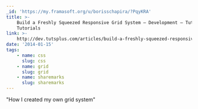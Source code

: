 ```yaml
---
_id: 'https://my.framasoft.org/u/borisschapira/?PqyKRA'
title: >-
    Build a Freshly Squeezed Responsive Grid System – Development – Tuts+
    Tutorials
link: >-
    http://dev.tutsplus.com/articles/build-a-freshly-squeezed-responsive-grid-system--webdesign-14888
date: '2014-01-15'
tags:
    - name: css
      slug: css
    - name: grid
      slug: grid
    - name: sharemarks
      slug: sharemarks
---
```


<div class="markdown"><p>&quot;How I created my own grid system&quot;
</p></div>
